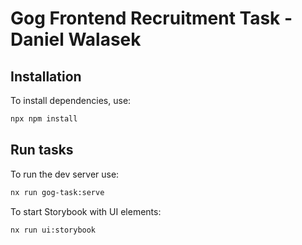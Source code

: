 # Gog Frontend Recruitment Task - Daniel Walasek

## Installation

To install dependencies, use:

```sh
npx npm install
```

## Run tasks

To run the dev server use:

```sh
nx run gog-task:serve
```

To start Storybook with UI elements:

```sh
nx run ui:storybook
```
